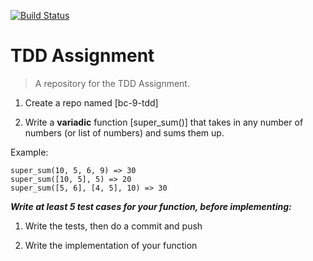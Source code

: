 [![Build Status](https://travis-ci.org/Kimanicodes/bc-9-TDD.svg?branch=master)](https://travis-ci.org/Kimanicodes/bc-9-TDD)

# TDD Assignment

>A repository for the TDD Assignment.

1. Create a repo named [bc-9-tdd]

2. Write a **variadic** function [super_sum()] that takes in any number of numbers (or list of numbers) and sums them up.

Example:

```
super_sum(10, 5, 6, 9) => 30
super_sum([10, 5], 5) => 20
super_sum([5, 6], [4, 5], 10) => 30
```

***Write at least 5 test cases for your function, before implementing:***

1. Write the tests, then do a commit and push

2. Write the implementation of your function
